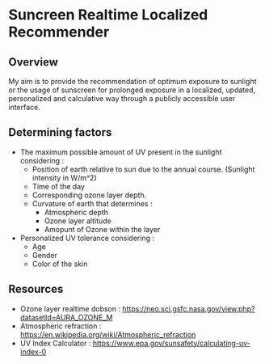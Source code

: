 # Suncreen Realtime Localized Recommender
## Overview
My aim is to provide the recommendation of optimum exposure to sunlight or the usage of sunscreen for prolonged exposure in a localized, updated, personalized and calculative way through a publicly accessible user interface.
## Determining factors
* The maximum possible amount of UV present in the sunlight considering :
    * Position of earth relative to sun due to the annual course. (Sunlight intensity in W/m^2)
    * Time of the day
    * Corresponding ozone layer depth.
    * Curvature of earth that determines :
        * Atmospheric depth
        * Ozone layer altitude
        * Amopunt of Ozone within the layer
* Personalized UV tolerance considering :
    * Age 
    * Gender
    * Color of the skin 
## Resources
* Ozone layer realtime dobson : https://neo.sci.gsfc.nasa.gov/view.php?datasetId=AURA_OZONE_M
* Atmospheric refraction : https://en.wikipedia.org/wiki/Atmospheric_refraction
* UV Index Calculator : https://www.epa.gov/sunsafety/calculating-uv-index-0

